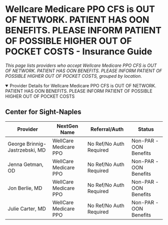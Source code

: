 # Wellcare Medicare PPO CFS is OUT OF NETWORK. PATIENT HAS OON BENEFITS. PLEASE INFORM PATIENT OF POSSIBLE HIGHER OUT OF POCKET COSTS - Insurance Guide

*This page lists providers who accept Wellcare Medicare PPO CFS is OUT OF NETWORK. PATIENT HAS OON BENEFITS. PLEASE INFORM PATIENT OF POSSIBLE HIGHER OUT OF POCKET COSTS, grouped by location.*

<details open><summary>Provider Details for Wellcare Medicare PPO CFS is OUT OF NETWORK. PATIENT HAS OON BENEFITS. PLEASE INFORM PATIENT OF POSSIBLE HIGHER OUT OF POCKET COSTS</summary>

## Center for Sight-Naples

| Provider | NextGen Name | Referral/Auth | Status |
|----------|-------------|--------------|--------|
| George Brinnig-Jastrzebski, MD | WellCare Medicare PPO | No Ref/No Auth Required | Non-PAR -OON Benefits |
| Jenna Getman, OD | WellCare Medicare PPO | No Ref/No Auth Required | Non-PAR -OON Benefits |
| Jon Berlie, MD | WellCare Medicare PPO | No Ref/No Auth Required | Non-PAR -OON Benefits |
| Julie Carter, MD | WellCare Medicare PPO | No Ref/No Auth Required | Non-PAR -OON Benefits |

</details>

